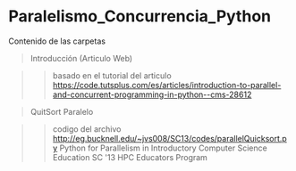 # Paralelismo_Concurrencia_Python
Contenido de las carpetas

> Introducción (Articulo Web)

>> basado en el tutorial del articulo https://code.tutsplus.com/es/articles/introduction-to-parallel-and-concurrent-programming-in-python--cms-28612


> QuitSort Paralelo

>> codigo del archivo http://eg.bucknell.edu/~jvs008/SC13/codes/parallelQuicksort.py Python for Parallelism in Introductory Computer Science Education SC '13 HPC Educators Program
